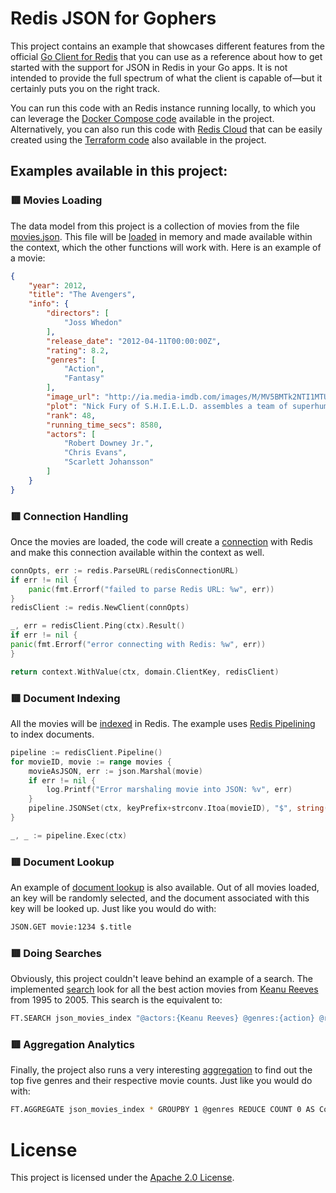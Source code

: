 # Redis JSON for Gophers

This project contains an example that showcases different features from the official [Go Client for Redis](https://github.com/redis/go-redis) that you can use as a reference about how to get started with the support for JSON in Redis in your Go apps. It is not intended to provide the full spectrum of what the client is capable of—but it certainly puts you on the right track.

You can run this code with an Redis instance running locally, to which you can leverage the [Docker Compose code](./docker-compose.yml) available in the project. Alternatively, you can also run this code with [Redis Cloud](https://redis.io/cloud/) that can be easily created using the [Terraform code](./redis-cloud.tf) also available in the project.

## Examples available in this project:

### 🟥 Movies Loading

The data model from this project is a collection of movies from the file [movies.json](./movies.json). This file will be [loaded](logic/movies.go) in memory and made available within the context, which the other functions will work with. Here is an example of a movie:

```json
{
    "year": 2012,
    "title": "The Avengers",
    "info": {
        "directors": [
            "Joss Whedon"
        ],
        "release_date": "2012-04-11T00:00:00Z",
        "rating": 8.2,
        "genres": [
            "Action",
            "Fantasy"
        ],
        "image_url": "http://ia.media-imdb.com/images/M/MV5BMTk2NTI1MTU4N15BMl5BanBnXkFtZTcwODg0OTY0Nw@@._V1_SX400_.jpg",
        "plot": "Nick Fury of S.H.I.E.L.D. assembles a team of superhumans to save the planet from Loki and his army.",
        "rank": 48,
        "running_time_secs": 8580,
        "actors": [
            "Robert Downey Jr.",
            "Chris Evans",
            "Scarlett Johansson"
        ]
    }
}
```

### 🟥 Connection Handling

Once the movies are loaded, the code will create a [connection](logic/connect.go) with Redis and make this connection available within the context as well.

```go
connOpts, err := redis.ParseURL(redisConnectionURL)
if err != nil {
    panic(fmt.Errorf("failed to parse Redis URL: %w", err))
}
redisClient := redis.NewClient(connOpts)

_, err = redisClient.Ping(ctx).Result()
if err != nil {
panic(fmt.Errorf("error connecting with Redis: %w", err))
}

return context.WithValue(ctx, domain.ClientKey, redisClient)
```

### 🟥 Document Indexing

All the movies will be [indexed](logic/index.go) in Redis. The example uses [Redis Pipelining](https://redis.io/docs/latest/develop/use/pipelining/) to index documents.

```go
pipeline := redisClient.Pipeline()
for movieID, movie := range movies {
    movieAsJSON, err := json.Marshal(movie)
    if err != nil {
        log.Printf("Error marshaling movie into JSON: %v", err)
    }
    pipeline.JSONSet(ctx, keyPrefix+strconv.Itoa(movieID), "$", string(movieAsJSON))
}

_, _ := pipeline.Exec(ctx)
```

### 🟥 Document Lookup

An example of [document lookup](logic/lookup.go) is also available. Out of all movies loaded, an key will be randomly selected, and the document associated with this key will be looked up. Just like you would do with:

```bash
JSON.GET movie:1234 $.title
```

### 🟥 Doing Searches

Obviously, this project couldn't leave behind an example of a search. The implemented [search](logic/search.go) look for all the best action movies from [Keanu Reeves](https://en.wikipedia.org/wiki/Keanu_Reeves) from 1995 to 2005. This search is the equivalent to:

```bash
FT.SEARCH json_movies_index "@actors:{Keanu Reeves} @genres:{action} @rating:[7.0 +inf] @year:[1995 2005]" RETURN 3 $.title $.year $.rating
```

### 🟥 Aggregation Analytics

Finally, the project also runs a very interesting [aggregation](logic/aggreg.go) to find out the top five genres and their respective movie counts. Just like you would do with:

```bash
FT.AGGREGATE json_movies_index * GROUPBY 1 @genres REDUCE COUNT 0 AS Count SORTBY 2 @Count DESC MAX 5
```

# License

This project is licensed under the [Apache 2.0 License](./LICENSE).

